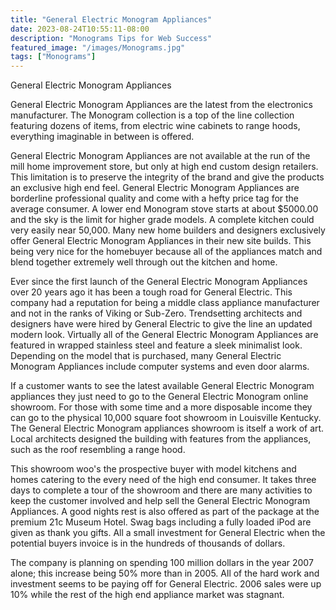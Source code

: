 ```yaml
---
title: "General Electric Monogram Appliances"
date: 2023-08-24T10:55:11-08:00
description: "Monograms Tips for Web Success"
featured_image: "/images/Monograms.jpg"
tags: ["Monograms"]
---
```


General Electric Monogram Appliances

General Electric Monogram Appliances are the latest from the electronics manufacturer. The Monogram collection is a top of the line collection featuring dozens of items, from electric wine cabinets to range hoods, everything imaginable in between is offered. 

General Electric Monogram Appliances are not available at the run of the mill home improvement store, but only at high end custom design retailers. This limitation is to preserve the integrity of the brand and give the products an exclusive high end feel. General Electric Monogram Appliances are borderline professional quality and come with a hefty price tag for the average consumer. A lower end Monogram stove starts at about $5000.00 and the sky is the limit for higher grade models. A complete kitchen could very easily near 50,000. Many new home builders and designers exclusively offer General Electric Monogram Appliances in their new site builds. This being very nice for the homebuyer because all of the appliances match and blend together extremely well through out the kitchen and home. 

Ever since the first launch of the General Electric Monogram Appliances over 20 years ago it has been a tough road for General Electric. This company had a reputation for being a middle class appliance manufacturer and not in the ranks of Viking  or Sub-Zero. Trendsetting architects and designers have were hired by General Electric to give the line an updated modern look. Virtually all of the General Electric Monogram Appliances are featured in wrapped stainless steel and feature a sleek minimalist look. Depending on the model that is purchased, many General Electric Monogram Appliances include computer systems and even door alarms. 

If a customer wants to see the latest available General Electric Monogram appliances they just need to go to the General Electric Monogram online showroom. For those with some time and a more disposable income they can go to the physical 10,000 square foot showroom in Louisville Kentucky. The General Electric Monogram appliances showroom is itself a work of art. Local architects designed the building with features from the appliances, such as the roof resembling a range hood. 

This showroom woo's the prospective buyer with model kitchens and homes catering to the every need of the high end consumer. It takes three days to complete a tour of the showroom and there are many activities to keep the customer involved and help sell the General Electric Monogram Appliances. A good nights rest is also offered as part of the package at the premium 21c Museum Hotel. Swag bags including a fully loaded iPod are given as thank you gifts. All a small investment for General Electric when the potential buyers invoice is in the hundreds of thousands of dollars.  

The company is planning on spending 100 million dollars in the year 2007 alone; this increase being 50% more than in 2005. All of the hard work and investment seems to be paying off for General Electric. 2006 sales were up 10% while the rest of the high end appliance market was stagnant. 

